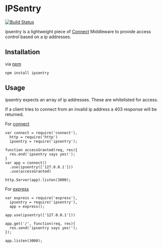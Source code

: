 # IPSentry

[![Build Status](https://secure.travis-ci.org/shapeshed/ipsentry.png)](http://travis-ci.org/shapeshed/ipsentry)

ipsentry is a lightweight piece of [Connect][1] Middleware to provide access control based on a ip addresses.

## Installation

via [npm][2]

    npm install ipsentry

## Usage

ipsentry expects an array of ip addresses. These are whitelisted for access.

If a client tries to connect from an invalid ip address a 403 response will be returned. 

For [connect][1]

    var connect = require('connect'),
      http = require('http')
      ipsentry = require('ipsentry');

    function accessGranted(req, res){
      res.end('ipsentry says yes!');
    }
    var app = connect()
      .use(ipsentry(['127.0.0.1']))
      .use(accessGranted)
     
    http.Server(app).listen(3000);

For [express][3]

    var express = require('express'),
      ipsentry = require('ipsentry'),
      app = express();

    app.use(ipsentry(['127.0.0.1']))

    app.get('/', function(req, res){
      res.send('ipsentry says yes!');
    });

    app.listen(3000);

[1]: https://github.com/senchalabs/connect/
[2]: http://npmjs.org/
[3]: http://expressjs.com/
